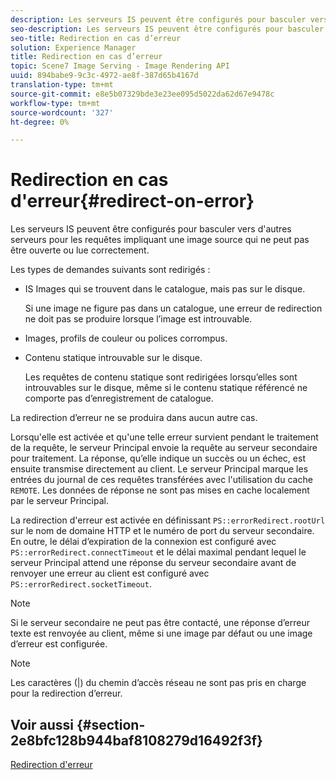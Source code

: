 ```yaml
---
description: Les serveurs IS peuvent être configurés pour basculer vers d'autres serveurs pour les requêtes impliquant une image source qui ne peut pas être ouverte ou lue correctement.
seo-description: Les serveurs IS peuvent être configurés pour basculer vers d'autres serveurs pour les requêtes impliquant une image source qui ne peut pas être ouverte ou lue correctement.
seo-title: Redirection en cas d’erreur
solution: Experience Manager
title: Redirection en cas d’erreur
topic: Scene7 Image Serving - Image Rendering API
uuid: 894babe9-9c3c-4972-ae8f-387d65b4167d
translation-type: tm+mt
source-git-commit: e8e5b07329bde3e23ee095d5022da62d67e9478c
workflow-type: tm+mt
source-wordcount: '327'
ht-degree: 0%

---
```



# Redirection en cas d&#39;erreur{#redirect-on-error}

Les serveurs IS peuvent être configurés pour basculer vers d&#39;autres serveurs pour les requêtes impliquant une image source qui ne peut pas être ouverte ou lue correctement.

Les types de demandes suivants sont redirigés :

* IS Images qui se trouvent dans le catalogue, mais pas sur le disque.

   Si une image ne figure pas dans un catalogue, une erreur de redirection ne doit pas se produire lorsque l’image est introuvable.

* Images, profils de couleur ou polices corrompus.
* Contenu statique introuvable sur le disque.

   Les requêtes de contenu statique sont redirigées lorsqu’elles sont introuvables sur le disque, même si le contenu statique référencé ne comporte pas d’enregistrement de catalogue.

La redirection d’erreur ne se produira dans aucun autre cas.

Lorsqu&#39;elle est activée et qu&#39;une telle erreur survient pendant le traitement de la requête, le serveur Principal envoie la requête au serveur secondaire pour traitement. La réponse, qu’elle indique un succès ou un échec, est ensuite transmise directement au client. Le serveur Principal marque les entrées du journal de ces requêtes transférées avec l&#39;utilisation du cache `REMOTE`. Les données de réponse ne sont pas mises en cache localement par le serveur Principal.

La redirection d&#39;erreur est activée en définissant `PS::errorRedirect.rootUrl` sur le nom de domaine HTTP et le numéro de port du serveur secondaire. En outre, le délai d’expiration de la connexion est configuré avec `PS::errorRedirect.connectTimeout` et le délai maximal pendant lequel le serveur Principal attend une réponse du serveur secondaire avant de renvoyer une erreur au client est configuré avec `PS::errorRedirect.socketTimeout`.

>[!NOTE]
>
>Si le serveur secondaire ne peut pas être contacté, une réponse d’erreur texte est renvoyée au client, même si une image par défaut ou une image d’erreur est configurée.

>[!NOTE]
>
>Les caractères (|) du chemin d’accès réseau ne sont pas pris en charge pour la redirection d’erreur.

## Voir aussi {#section-2e8bfc128b944baf8108279d16492f3f}

[Redirection d&#39;erreur](../../../is-api/image-serving-api-ref/c-configuration-and-administration/c-server-settings/r-error-redirection.md#reference-268b1bf6ce1b44bb979727c6f5daf1ac)
